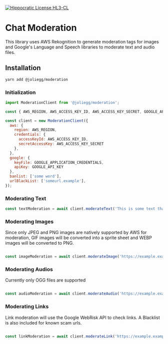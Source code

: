 [![Hippocratic License HL3-CL](https://img.shields.io/static/v1?label=Hippocratic%20License&message=HL3-CL&labelColor=5e2751&color=bc8c3d)](https://firstdonoharm.dev/version/3/0/cl.html)

# Chat Moderation

This library uses AWS Rekognition to generate moderation tags for images and Google's Language and Speech libraries to moderate text and audio files.

## Installation

```bash
yarn add @joliegg/moderation
```


### Initialization


```js
import ModerationClient from '@joliegg/moderation';

const { AWS_REGION, AWS_ACCESS_KEY_ID, AWS_ACCESS_KEY_SECRET, GOOGLE_APPLICATION_CREDENTIALS, GOOGLE_API_KEY } = process.env;

const client = new ModerationClient({
  aws: {
    region: AWS_REGION,
    credentials: {
      accessKeyId: AWS_ACCESS_KEY_ID,
      secretAccessKey: AWS_ACCESS_KEY_SECRET
    },
  },
  google: {
    keyFile: GOOGLE_APPLICATION_CREDENTIALS,
    apiKey: GOOGLE_API_KEY
  },
  banlist: ['some word'],
  urlBlackList: ['someurl.example'],
});
```

### Moderating Text

```js
const textModeration = await client.moderateText('This is some text that might need moderation');
```

### Moderating Images
Since only JPEG and PNG images are natively supported by AWS for moderation, GIF images will be converted into a sprite sheet and WEBP images will be converted to PNG.

```js

const imageModeration = await client.moderateImage('https://example.example/image.png');
```

### Moderating Audios
Currently only OGG files are supported

```js

const audioModeration = await client.moderateAudio('https://example.example/image.ogg', 'en-US');
```

### Moderating Links
Link moderation will use the Google WebRisk API to check links. A Blacklist is also included for known scam urls.


```js

const linkModeration = await client.moderateLink('https://example.example/link');
```